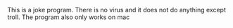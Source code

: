This is a joke program. There is no virus and it does not do anything except troll.
The program also only works on mac
